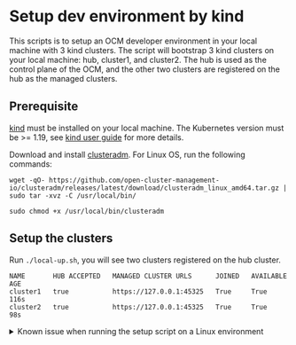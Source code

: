 # Setup dev environment by kind

This scripts is to setup an OCM developer environment in your local machine with 3 kind clusters. The script will bootstrap 3 kind clusters on your local machine: hub, cluster1, and cluster2. The hub is used as the control plane of the OCM, and the other two clusters are registered on the hub as the managed clusters.

## Prerequisite

[kind](https://kind.sigs.k8s.io) must be installed on your local machine. The Kubernetes version must be >= 1.19, see [kind user guide](https://kind.sigs.k8s.io/docs/user/quick-start/#creating-a-cluster) for more details.

Download and install [clusteradm](https://github.com/open-cluster-management-io/clusteradm/releases). For Linux OS, run the following commands:

```
wget -qO- https://github.com/open-cluster-management-io/clusteradm/releases/latest/download/clusteradm_linux_amd64.tar.gz | sudo tar -xvz -C /usr/local/bin/

sudo chmod +x /usr/local/bin/clusteradm
```

## Setup the clusters

Run `./local-up.sh`, you will see two clusters registered on the hub cluster.

```
NAME       HUB ACCEPTED   MANAGED CLUSTER URLS      JOINED   AVAILABLE   AGE
cluster1   true           https://127.0.0.1:45325   True     True        116s
cluster2   true           https://127.0.0.1:45325   True     True        98s
```

<details>
<summary>Known issue when running the setup script on a Linux environment</summary>

You may run into this issue when trying to create multiple clusters
```
Creating cluster "cluster2" ...
✓ Ensuring node image (kindest/node:v1.26.3) 🖼
✗ Preparing nodes 📦  
ERROR: failed to create cluster: could not find a log line that matches "Reached target .*Multi-User System.*|detected cgroup v1
```
This might be caused by kernel limits such as number of open files, inotifiy watches, etc.
To solve this, try increasing your `max_user_instances` and `max_user_watches`:

* To see the current limits
    ```
    $ cat /proc/sys/fs/inotify/max_user_watches
    $ cat /proc/sys/fs/inotify/max_user_instances
    ``` 
* To temporarily increase the limits
    ```
    $ sudo sysctl fs.inotify.max_user_instances=8192
    $ sudo sysctl fs.inotify.max_user_watches=524288
    $ sudo sysctl -p
    ``` 
* To permanently increase the limits
    ```
    $ sudo echo "fs.inotify.max_user_watches=1024" >> /etc/sysctl.conf
    $ sudo echo "fs.inotify.max_user_instances=1024" >> /etc/sysctl.conf
    $ sudo sysctl -p /etc/sysctl.conf #reloads system settings to apply changes
    ``` 
Once you've increased the limits, delete the clusters already created and try again:
```
$ kind delete clusters hub cluster1 cluster2
$ ./local-up.sh
```


</details> 